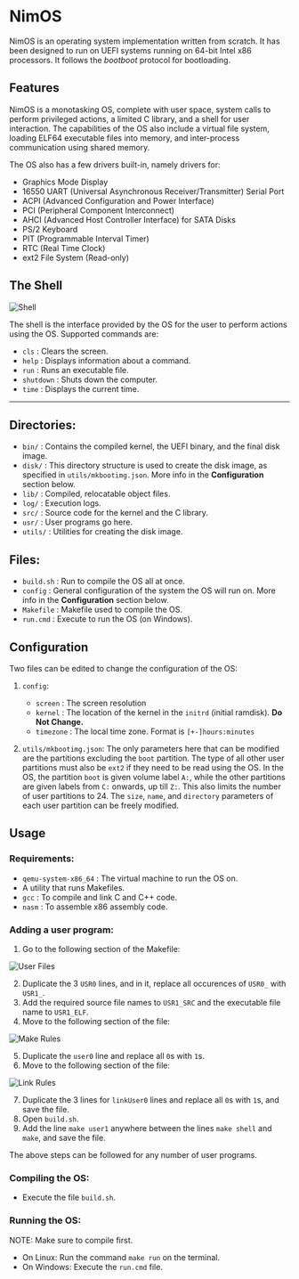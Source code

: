 # NimOS
NimOS is an operating system implementation written from scratch. It has been designed to run on UEFI systems running on 64-bit Intel x86 processors. It follows the *bootboot* protocol for bootloading.

## Features
NimOS is a monotasking OS, complete with user space, system calls to perform privileged actions, a limited C library, and a shell for user interaction. The capabilities of the OS also include a virtual file system, loading ELF64 executable files into memory, and inter-process communication using shared memory.

The OS also has a few drivers built-in, namely drivers for:
- Graphics Mode Display
- 16550 UART (Universal Asynchronous Receiver/Transmitter) Serial Port
- ACPI (Advanced Configuration and Power Interface)
- PCI (Peripheral Component Interconnect)
- AHCI (Advanced Host Controller Interface) for SATA Disks
- PS/2 Keyboard
- PIT (Programmable Interval Timer)
- RTC (Real Time Clock)
- ext2 File System (Read-only)

## The Shell
![Shell](https://i.imgur.com/H73debO.png)

The shell is the interface provided by the OS for the user to perform actions using the OS. Supported commands are:
- `cls` : Clears the screen.
- `help` : Displays information about a command.
- `run` : Runs an executable file.
- `shutdown` : Shuts down the computer.
- `time` : Displays the current time.

---

## Directories:
- `bin/` : Contains the compiled kernel, the UEFI binary, and the final disk image.
- `disk/` : This directory structure is used to create the disk image, as specified in `utils/mkbootimg.json`. More info in the **Configuration** section below.
- `lib/` : Compiled, relocatable object files.
- `log/` : Execution logs.
- `src/` : Source code for the kernel and the C library.
- `usr/` : User programs go here.
- `utils/` : Utilities for creating the disk image.

## Files:
- `build.sh` : Run to compile the OS all at once.
- `config` : General configuration of the system the OS will run on. More info in the **Configuration** section below.
- `Makefile` : Makefile used to compile the OS.
- `run.cmd` : Execute to run the OS (on Windows).

## Configuration
Two files can be edited to change the configuration of the OS:
1. `config`:
   - `screen` : The screen resolution
   - `kernel` : The location of the kernel in the `initrd` (initial ramdisk). **Do Not Change.**
   - `timezone` : The local time zone. Format is `[+-]hours:minutes`

2. `utils/mkbootimg.json`: The only parameters here that can be modified are the partitions excluding the `boot` partition. The type of all other user partitions must also be `ext2` if they need to be read using the OS. In the OS, the partition `boot` is given volume label `A:`, while the other partitions are given labels from `C:` onwards, up till `Z:`. This also limits the number of user partitions to 24. The `size`, `name`, and `directory` parameters of each user partition can be freely modified.

## Usage
### Requirements:
- `qemu-system-x86_64` : The virtual machine to run the OS on.
- A utility that runs Makefiles.
- `gcc` : To compile and link C and C++ code.
- `nasm` : To assemble x86 assembly code.

### Adding a user program:
1. Go to the following section of the Makefile:

![User Files](https://i.imgur.com/Kg1wuik.png)

2. Duplicate the 3 `USR0` lines, and in it, replace all occurences of `USR0_` with `USR1_`.
3. Add the required source file names to `USR1_SRC` and the executable file name to `USR1_ELF`.
4. Move to the following section of the file:

![Make Rules](https://i.imgur.com/Qxv5elc.png)

5. Duplicate the `user0` line and replace all `0`s with `1`s.
6. Move to the following section of the file:

![Link Rules](https://i.imgur.com/vmxYimW.png?1)

7. Duplicate the 3 lines for `linkUser0` lines and replace all `0`s with `1`s, and save the file.
8. Open `build.sh`.
9. Add the line `make user1` anywhere between the lines `make shell` and `make`, and save the file. 

The above steps can be followed for any number of user programs.

### Compiling the OS:
- Execute the file `build.sh`.

### Running the OS:
NOTE: Make sure to compile first.
- On Linux: Run the command `make run` on the terminal.
- On Windows: Execute the `run.cmd` file.
